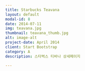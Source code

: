 ```yaml
---
title: Starbucks Teavana
layout: default
modal-id: 8
date: 2014-07-11
img: teavana.jpg
thumbnail: teavana_thumb.jpg
alt: image-alt
project-date: April 2014
client: Start Bootstrap
category: A
description: 스타벅스 티바나 상세페이지

---
```

